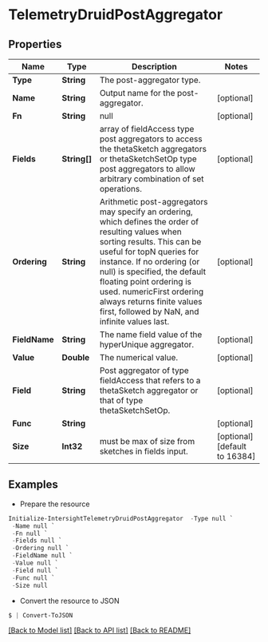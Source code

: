 # TelemetryDruidPostAggregator
## Properties

Name | Type | Description | Notes
------------ | ------------- | ------------- | -------------
**Type** | **String** | The post-aggregator type. | 
**Name** | **String** | Output name for the post-aggregator. | [optional] 
**Fn** | **String** | null | [optional] 
**Fields** | **String[]** | array of fieldAccess type post aggregators to access the thetaSketch aggregators or thetaSketchSetOp type post aggregators to allow arbitrary combination of set operations. | [optional] 
**Ordering** | **String** | Arithmetic post-aggregators may specify an ordering, which defines the order of resulting values when sorting results. This can be useful for topN queries for instance. If no ordering (or null) is specified, the default floating point ordering is used. numericFirst ordering always returns finite values first, followed by NaN, and infinite values last. | [optional] 
**FieldName** | **String** | The name field value of the hyperUnique aggregator. | [optional] 
**Value** | **Double** | The numerical value. | [optional] 
**Field** | **String** | Post aggregator of type fieldAccess that refers to a thetaSketch aggregator or that of type thetaSketchSetOp. | [optional] 
**Func** | **String** |  | [optional] 
**Size** | **Int32** | must be max of size from sketches in fields input. | [optional] [default to 16384]

## Examples

- Prepare the resource
```powershell
Initialize-IntersightTelemetryDruidPostAggregator  -Type null `
 -Name null `
 -Fn null `
 -Fields null `
 -Ordering null `
 -FieldName null `
 -Value null `
 -Field null `
 -Func null `
 -Size null
```

- Convert the resource to JSON
```powershell
$ | Convert-ToJSON
```

[[Back to Model list]](../README.md#documentation-for-models) [[Back to API list]](../README.md#documentation-for-api-endpoints) [[Back to README]](../README.md)

